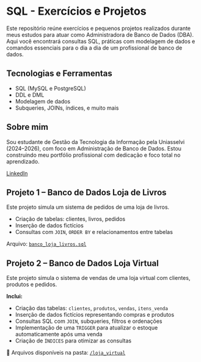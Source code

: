 # SQL - Exercícios e Projetos

Este repositório reúne exercícios e pequenos projetos realizados durante meus estudos para atuar como Administradora de Banco de Dados (DBA). Aqui você encontrará consultas SQL, práticas com modelagem de dados e comandos essenciais para o dia a dia de um profissional de banco de dados.

## Tecnologias e Ferramentas
- SQL (MySQL e PostgreSQL)
- DDL e DML
- Modelagem de dados
- Subqueries, JOINs, índices, e muito mais

## Sobre mim
Sou estudante de Gestão da Tecnologia da Informação pela Uniasselvi (2024–2026), com foco em Administração de Banco de Dados. Estou construindo meu portfólio profissional com dedicação e foco total no aprendizado.

[LinkedIn](https://www.linkedin.com/in/ana-ludimilla-dos-santos-03498a1a2/)  

## Projeto 1 – Banco de Dados Loja de Livros

Este projeto simula um sistema de pedidos de uma loja de livros.

- Criação de tabelas: clientes, livros, pedidos
- Inserção de dados fictícios
- Consultas com `JOIN`, `ORDER BY` e relacionamentos entre tabelas

Arquivo: [`banco_loja_livros.sql`](banco_loja_livros.sql)

## Projeto 2 – Banco de Dados Loja Virtual

Este projeto simula o sistema de vendas de uma loja virtual com clientes, produtos e pedidos.

**Inclui:**
- Criação das tabelas: `clientes`, `produtos`, `vendas`, `itens_venda`
- Inserção de dados fictícios representando compras e produtos
- Consultas SQL com `JOIN`, subqueries, filtros e ordenações
- Implementação de uma `TRIGGER` para atualizar o estoque automaticamente após uma venda
- Criação de `ÍNDICES` para otimizar as consultas

📁 Arquivos disponíveis na pasta: [`/loja_virtual`](https://github.com/Ana-Pereira-DBA/sql-exercicios/tree/main/loja_virtual)

